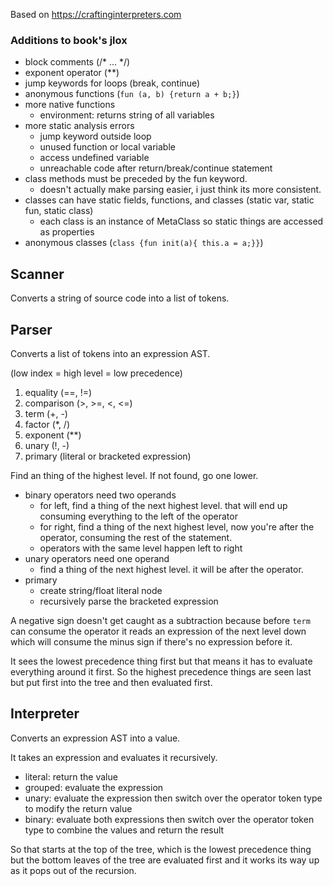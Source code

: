 Based on https://craftinginterpreters.com

### Additions to book's jlox

- block comments (/* ... */)
- exponent operator (**) 
- jump keywords for loops (break, continue)
- anonymous functions (`fun (a, b) {return a + b;}`)
- more native functions
    - environment: returns string of all variables
- more static analysis errors
    - jump keyword outside loop
    - unused function or local variable
    - access undefined variable
    - unreachable code after return/break/continue statement
- class methods must be preceded by the fun keyword. 
    - doesn't actually make parsing easier, i just think its more consistent. 
- classes can have static fields, functions, and classes (static var, static fun, static class)
    - each class is an instance of MetaClass so static things are accessed as properties 
- anonymous classes (`class {fun init(a){ this.a = a;}}`)

## Scanner

Converts a string of source code into a list of tokens. 

## Parser

Converts a list of tokens into an expression AST.

(low index = high level = low precedence)

1. equality (==, !=)
2. comparison (>, >=, <, <=)
3. term (+, -) 
4. factor (*, /)
5. exponent (**)
6. unary (!, -)
7. primary (literal or bracketed expression)

Find an thing of the highest level. If not found, go one lower. 
- binary operators need two operands
    - for left, find a thing of the next highest level. that will end up consuming everything to the left of the operator 
    - for right, find a thing of the next highest level, now you're after the operator, consuming the rest of the statement. 
    - operators with the same level happen left to right
- unary operators need one operand
    - find a thing of the next highest level. it will be after the operator. 
- primary
    - create string/float literal node
    - recursively parse the bracketed expression

A negative sign doesn't get caught as a subtraction because before `term` can consume the operator it reads an expression of the next level down which will consume the minus sign if there's no expression before it. 

It sees the lowest precedence thing first but that means it has to evaluate everything around it first. So the highest precedence things are seen last but put first into the tree and then evaluated first. 

## Interpreter

Converts an expression AST into a value.

It takes an expression and evaluates it recursively. 

- literal: return the value
- grouped: evaluate the expression 
- unary: evaluate the expression then switch over the operator token type to modify the return value
- binary: evaluate both expressions then switch over the operator token type to combine the values and return the result

So that starts at the top of the tree, which is the lowest precedence thing but the bottom leaves of the tree are evaluated first and it works its way up as it pops out of the recursion. 
